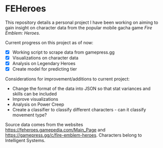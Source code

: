 # FEHeroes

This repository details a personal project I have been working on aiming to gain insight on character data from the popular mobile gacha game *Fire Emblem: Heroes*.

Current progress on this project as of now:

- [x] Working script to scrape data from gamepress.gg
- [x] Visualizations on character data
- [x] Analysis on Legendary Heroes
- [x] Create model for predicting tier

Considerations for improvement/additions to current project:

- Change the format of the data into JSON so that stat variances and skills can be included
- Improve visualizations
- Analysis on Power Creep
- Create a classifier to classify different characters - can it classify movement type?

Source data comes from the websites https://feheroes.gamepedia.com/Main_Page and https://gamepress.gg/c/fire-emblem-heroes. Characters belong to Intelligent Systems.
